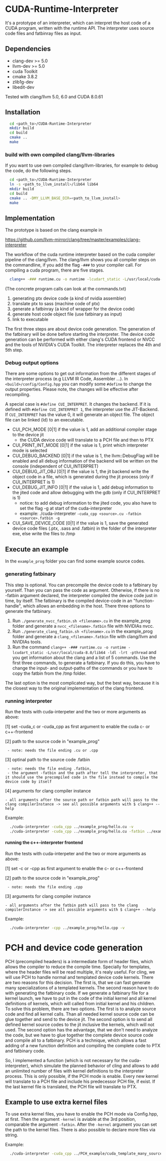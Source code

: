 # CUDA-Runtime-Interpreter
It's a prototype of an interpreter, which can interpret the host code of a CUDA program, written with the runtime API. The interpreter uses source code files and fatbinray files as input.

## Dependencies
- clang-dev >= 5.0
- llvm-dev >= 5.0
- cuda Toolkit
- cmake 3.8.2
- zlib1g-dev
- libedit-dev

Tested with clang/llvm 5.0, 6.0 and CUDA 8.0.61

## Installation

```bash
  cd <path_to>/CUDA-Runtime-Interpreter
  mkdir build
  cd build
  cmake ..
  make
```

### build with own compiled clang/llvm-libraries
If you want to use own compiled clang/llvm-libraries, for example to debug the code, do the following steps.

```bash
  cd <path_to>/CUDA-Runtime-Interpreter
  ln -s <path_to_llvm_install>/lib64 lib64
  mkdir build
  cd build
  cmake .. -DMY_LLVM_BASE_DIR=<path_to_llvm_install>
  make
```

## Implementation
The prototype is based on the clang example in

https://github.com/llvm-mirror/clang/tree/master/examples/clang-interpreter

The workflow of the cuda runtime interpreter based on the cuda compiler pipeline of the clang/llvm. The clang/llvm shows you all compiler steps on the commandline, if you add the flag `-###` to your compiler call. For compiling a cuda program, there are five stages.

```bash
  clang++ -### runtime.cu -o runtime -lcudart_static -L/usr/local/cuda-8.0/lib64 -ldl -lrt -pthread
```
(The concrete program calls can look at the commands.txt) 

1. generating ptx device code (a kind of nvidia assembler)
2. translate ptx to sass (machine code of ptx)
3. generate a fatbinray (a kind of wrapper for the device code)
4. generate host code object file (use fatbinary as input)
5. link to executable

The first three steps are about device code generation. The generation of the fatbinary will be done before starting the interpreter. The device code generation can be performed with either clang's CUDA frontend or NVCC and the tools of NVIDIA's CUDA Toolkit. The interpreter replaces the 4th and 5th step.

### Debug output options

There are some options to get out information from the different stages of the interpreter process (e.g LLVM IR Code, Assembler ...). In `<build>/config/Config.hpp` you can modify some `#define` to change the output properties. Please note, the changes will be effective after recompiling.

A special case is `#define CUI_INTERPRET`. It changes the backend. If it is defined with `#define CUI_INTERPRET 1`, the interpreter use the JIT-Backend. If `CUI_INTERPRET` has the value 0, it will generate an object file. The object file can be linked (ld) to an executable.

* CUI_PCH_MODE [0|1] if the value is 1, add an additional compiler stage to the device jit
  * the CUDA device code will translate to a PCH file and then to PTX 
* CUI_PRINT_INT_MODE [0|1] if the value is 1, print which interpreter mode is selected
* CUI_DEBUG_BACKEND [0|1] if the value is 1, the llvm::DebugFlag will be enabled and all debug information of the backend will be written on the console (independent of CUI_INTERPRET)
* CUI_DEBUG_JIT_OBJ [0|1] if the value is 1, the jit backend write the object code in a file, which is generated during the jit process (only if CUI_INTERPRET is 1)
* CUI_DEBUG_JIT_INFO [0|1] if the value is 1, add debug information to the jited code and allow debugging with the gdb (only if CUI_INTERPRET is 1)
  * notice: to add debug information to the jited code, you also have to set the flag -g at start of the cuda-interpreter
  * example: ./cuda-interpreter `-cuda_cpp <source>.cu -fatbin <source>.fatbin -g`
* CUI_SAVE_DEVICE_CODE [0|1] if the value is 1, save the generated device code files (.ptx, .sass and .fatbin) in the folder of the interpreter exe, else write the files to /tmp


## Execute an example
In the `example_prog` folder you can find some example source codes.

### generating fatbinary

This step is optional. You can precompile the device code to a fatbinary by yourself. Than you can pass the code as argument. Otherwise, if there is no -fatbin argument declared, the interpreter compiled the device code just in time, by itself. The fatbinary is the compiled device-code in an "function-handle", which allows an embedding in the host. There three options to generate the fatbinary.

1. Run `./generate_nvcc_fatbin.sh <filename>.cu` in the example_prog folder and generate a `nvcc_<filename>.fatbin` file with NVIDIAs nvcc.
2. Run `./generate_clang_fatbin.sh <filename>.cu` in the example_prog folder and generate a `clang_<filename>.fatbin` file with clang/llvm and NVIDIAs tools.
3. Run the command `clang++ -### runtime.cu -o runtime -lcudart_static -L/usr/local/cuda-8.0/lib64 -ldl -lrt -pthread` and you get information about the clang and a list of 5 commands. Use the first three commands, to generate a fatbinary. If you do this, you have to change the input- and output-paths of the commands or you have to copy the fatbin from the /tmp folder.

The last option is the most complicated way, but the best way, because it is the closest way to the original implementation of the clang frontend.

### running interpreter

Run the tests with cuda-interpeter and the two or more arguments as above:

 [1] set -cuda_c or -cuda_cpp as first argument to enable the cuda c- or c++-frontend 

 [2] path to the source code in "example_prog"
 
 	 - note: needs the file ending .cu or .cpp 
     
 [3] optinal path to the source code .fatbin
 
     - note: needs the file ending .fatbin,
     - the argument -fatbin and the path after tell the interpreter, that it should use the precompiled code in the file instead to compile the device code by itself 

 [4] arguments for clang compiler instance
 
 	- all arguments after the source path or fatbin path will pass to the clang compilerInstance -> see all possible arguments with $ clang++ --help

Example:
```bash
  ./cuda-interpreter -cuda_cpp ../example_prog/hello.cu -v
  ./cuda-interpreter -cuda_cpp ../example_prog/hello.cu -fatbin ../example_prog/runtime.fatbin -v
```

#### running the c++-interpreter frontend

Run the tests with cuda-interpeter and the two or more arguments as above:

 [1] set -c or -cpp as first argument to enable the c- or c++-frontend 

 [2] path to the source code in "example_prog"
 
 	 - note: needs the file ending .cpp 
     

 [3] arguments for clang compiler instance
 
 	- all arguments after the fatbin path will pass to the clang compilerInstance -> see all possible arguments with $ clang++ --help

Example:
```bash
  ./cuda-interpreter -cpp ../example_prog/hello.cpp -v
```

# PCH and device code generation

PCH (precompiled headers) is a intermediate form of header files, which allows the compiler to reduce the compile time. Specially for templates, where the header files will be read multiple, it's realy useful. For cling, we will use PCH to handle normal and templated device code kernels. There are two reasons for this decision. The first is, that we can fast generate many specializations of a templated kernels. The second reason have to do with generating the fatbinary code. If we generate a fatbinary file for a kernel launch, we have to put in the code of the initial kernel and all kernel definitions of kernels, which will called from initial kernel and his children. To solve this problem, there are two options. The first is to analyze source code and find all kernel calls. Than all needed kernel source code can be glue together and send to the device jit. The second option is to send all defined kernel source codes to the jit inclusive the kernels, which will not used. The second option has the advantage, that we don't need to analyze the code, but we have to glue together the complete device source code and compile all to a fatbinary. PCH is a technique, which allows a fast adding of a new function definition and compiling the complete code to PTX and fatbinary code.

So, I implemented a function (which is not necessary for the cuda-interpreter), which simulate the planned behavior of cling and allows to add an unlimited number of files with kernel definitions to the interpreter process. This is only possible, if the PCH mode is enable. Every new kernel will translate to a PCH file and include his predecessor PCH file, if exist. If the last kernel file is translated, the PCH file will translate to PTX.

## Example to use extra kernel files

To use extra kernel files, you have to enable the PCH mode via Config.hpp, at first. Then the argument `-kernel` is aviable at the 3rd position, comparable the argument `-fatbin`. After the `-kernel` argument you can set the path to the kernel files. There is also possible to declare more files via string.

Example:
```bash
  ./cuda-interpreter -cuda_cpp ../PCH_example/cuda_template_many_sources/runtime.cu -kernels "../PCH_example/cuda_template_many_sources/myInclude/kernel1.cu ../PCH_example/cuda_template_many_sources/myInclude/kernel2.cu ../PCH_example/cuda_template_many_sources/myInclude/kernel3.cu" -I../PCH_example/cuda_template_many_sources/myInclude/
```
